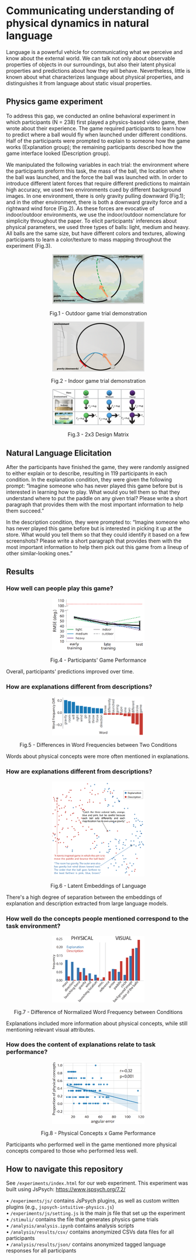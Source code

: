 # Communicating understanding of physical dynamics in natural language

Language is a powerful vehicle for communicating what we perceive and know about the external world. We can talk not only about observable properties of objects in our surroundings, but also their latent physical properties and predictions about how they will behave. Nevertheless, little is known about what characterizes language about physical properties, and distinguishes it from language about static visual properties.

## Physics game experiment

To address this gap, we conducted an online behavioral experiment in which participants (N = 238) first played a physics-based video game, then wrote about their experience. The game required participants to learn how to predict where a ball would fly when launched under different conditions. Half of the participants were prompted to explain to someone how the game works (Explanation group); the remaining participants described how the game interface looked (Description group).

We manipulated the following variables in each trial: the environment where the participants preform this task, the mass of the ball, the location where the ball was launched, and the force the ball was launched with. In order to introduce different latent forces that require different predictions to maintain high accuracy, we used two environments cued by different background images. In one environment, there is only gravity pulling downward (Fig.1); and in the other environment, there is both a downward gravity force and a rightward wind force (Fig.2). As these forces are evocative of indoor/outdoor environments, we use the indoor/outdoor nomenclature for simplicity throughout the paper. To elicit participants' inferences about physical parameters, we used three types of balls: light, medium and heavy. All balls are the same size, but have different colors and textures, allowing participants to learn a color/texture to mass mapping throughout the experiment (Fig.3).

<p align = "center">
<img src = "README_images/outdoor_demo.png" width="50%">
</p>
<p align = "center">
Fig.1 - Outdoor game trial demonstration
</p>

<p align = "center">
<img src = "README_images/indoor_demo.png" width="50%">
</p>
<p align = "center">
Fig.2 - Indoor game trial demonstration
</p>

<p align = "center">
<img src = "README_images/2x3 matrix.png" width="50%">
</p>
<p align = "center">
Fig.3 - 2x3 Design Matrix
</p>

## Natural Language Elicitation

After the participants have finished the game, they were randomly assigned to either explain or to describe, resulting in 119 participants in each condition. In the explanation condition, they were given the following prompt: “Imagine someone who has never played this game before but is interested in learning how to play. What would you tell them so that they understand where to put the paddle on any given trial? Please write a short paragraph that provides them with the most important information to help them succeed.”

In the description condition, they were prompted to: “Imagine someone who has never played this game before but is interested in picking it up at the store. What would you tell them so that they could identify it based on a few screenshots? Please write a short paragraph that provides them with the most important information to help them pick out this game from a lineup of other similar-looking ones.”

## Results
### How well can people play this game?
<p align = "center">
<img src = "README_images/rmse.png" width="50%">
</p>
<p align = "center">
Fig.4 - Participants' Game Performance
</p>

Overall, participants' predictions improved over time.

### How are explanations different from descriptions?
<p align = "center">
<img src = "README_images/word_freq_diff.PNG" width="50%">
</p>
<p align = "center">
Fig.5 - Differences in Word Frequencies between Two Conditions
</p>

Words about physical concepts were more often mentioned in explanations.

### How are explanations different from descriptions?
<p align = "center">
<img src = "README_images/embedding.PNG" width="50%">
</p>
<p align = "center">
Fig.6 - Latent Embeddings of Language
</p>

There's a high degree of separation between the embeddings of explanation and description extracted from large language models.

### How well do the concepts people mentioned correspond to the task environment?
<p align = "center">
<img src = "README_images/tagging.PNG" width="50%">
</p>
<p align = "center">
Fig.7 - Difference of Normalized Word Frequency between Conditions
</p>

Explanations included more information about physical concepts, while still mentioning relevant visual attributes.

### How does the content of explanations relate to task performance?
<p align = "center">
<img src = "README_images/cross_analysis.PNG" width="50%">
</p>
<p align = "center">
Fig.8 - Physical Concepts x Game Performance
</p>

Participants who performed well in the game mentioned more physical concepts compared to those who performed less well.
## How to navigate this repository

See `/experiments/index.html` for our web experiment. This experiment was built using JsPsych: <https://www.jspsych.org/7.2/>

• `/experiments/js/` contains JsPsych plugins, as well as custom written plugins (e.g., `jspsych-intuitive-physics.js`) <br>
• `/experiments/js/setting.js` is the main js file that set up the experiment <br>
• `/stimuli/` contains the file that generates physics game trials <br>
• `/analysis/analysis.ipynb` contains analysis scripts <br>
• `/analysis/results/csv/` contains anonymized CSVs data files for all participants <br>
• `/analysis/results/json/` contains anonymized tagged language responses for all participants <br>
